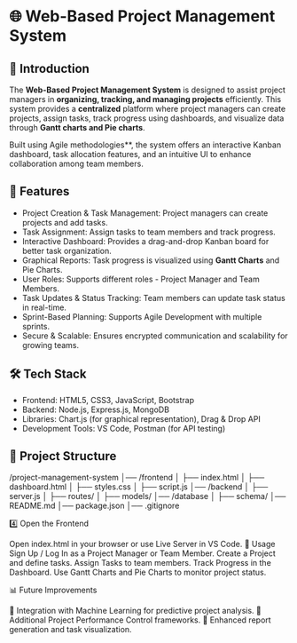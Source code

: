 # 🌐 Web-Based Project Management System  

## 📌 Introduction  
The **Web-Based Project Management System** is designed to assist project managers in **organizing, tracking, and managing projects** efficiently. 
This system provides a **centralized** platform where project managers can create projects, assign tasks, track progress using dashboards, and visualize data through **Gantt charts and Pie charts**.

Built using Agile methodologies**, the system offers an interactive Kanban dashboard, task allocation features, and an intuitive UI to enhance collaboration among team members.

## 🚀 Features  
- Project Creation & Task Management: Project managers can create projects and add tasks.  
- Task Assignment: Assign tasks to team members and track progress.  
- Interactive Dashboard: Provides a drag-and-drop Kanban board for better task organization.  
- Graphical Reports: Task progress is visualized using **Gantt Charts** and Pie Charts.  
- User Roles: Supports different roles - Project Manager and Team Members.  
- Task Updates & Status Tracking: Team members can update task status in real-time.  
- Sprint-Based Planning: Supports Agile Development with multiple sprints.  
- Secure & Scalable: Ensures encrypted communication and scalability for growing teams.  

## 🛠️ Tech Stack  
- Frontend: HTML5, CSS3, JavaScript, Bootstrap  
- Backend: Node.js, Express.js, MongoDB  
- Libraries: Chart.js (for graphical representation), Drag & Drop API  
- Development Tools: VS Code, Postman (for API testing)  

## 📂 Project Structure  
/project-management-system │── /frontend │ ├── index.html │ ├── dashboard.html │ ├── styles.css │ ├── script.js │── /backend │ ├── server.js │ ├── routes/ │ ├── models/ │── /database │ ├── schema/ │── README.md │── package.json │── .gitignore


4️⃣ Open the Frontend

Open index.html in your browser or use Live Server in VS Code.
📝 Usage
    Sign Up / Log In as a Project Manager or Team Member.
    Create a Project and define tasks.
    Assign Tasks to team members.
    Track Progress in the Dashboard.
    Use Gantt Charts and Pie Charts to monitor project status.

📊 Future Improvements

🔹 Integration with Machine Learning for predictive project analysis.
🔹 Additional Project Performance Control frameworks.
🔹 Enhanced report generation and task visualization.
